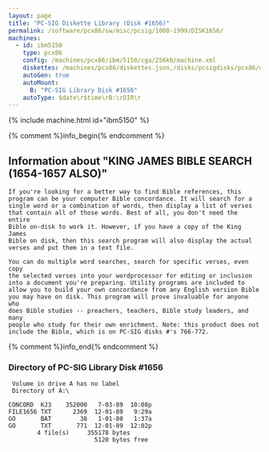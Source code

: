 ```yaml
---
layout: page
title: "PC-SIG Diskette Library (Disk #1656)"
permalink: /software/pcx86/sw/misc/pcsig/1000-1999/DISK1656/
machines:
  - id: ibm5150
    type: pcx86
    config: /machines/pcx86/ibm/5150/cga/256kb/machine.xml
    diskettes: /machines/pcx86/diskettes.json,/disks/pcsigdisks/pcx86/diskettes.json
    autoGen: true
    autoMount:
      B: "PC-SIG Library Disk #1656"
    autoType: $date\r$time\rB:\rDIR\r
---
```


{% include machine.html id="ibm5150" %}

{% comment %}info_begin{% endcomment %}

## Information about "KING JAMES BIBLE SEARCH (1654-1657 ALSO)"

    If you're looking for a better way to find Bible references, this
    program can be your computer Bible concordance. It will search for a
    single word or a combination of words, then display a list of verses
    that contain all of those words. Best of all, you don't need the entire
    Bible on-disk to work it. However, if you have a copy of the King James
    Bible on disk, then this search program will also display the actual
    verses and put them in a text file.
    
    You can do multiple word searches, search for specific verses, even copy
    the selected verses into your wordprocessor for editing or inclusion
    into a document you're preparing. Utility programs are included to
    allow you to build your own concordance from any English version Bible
    you may have on disk. This program will prove invaluable for anyone who
    does Bible studies -- preachers, teachers, Bible study leaders, and many
    people who study for their own enrichment. Note: this product does not
    include the Bible, which is on PC-SIG disks #'s 766-772.
{% comment %}info_end{% endcomment %}


### Directory of PC-SIG Library Disk #1656

     Volume in drive A has no label
     Directory of A:\

    CONCORD  KJ3    352000   7-03-89  10:08p
    FILE1656 TXT      2369  12-01-89   9:29a
    GO       BAT        38   1-01-80   1:37a
    GO       TXT       771  12-01-89  12:02p
            4 file(s)     355178 bytes
                            5120 bytes free
